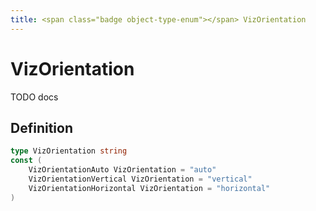 ```yaml
---
title: <span class="badge object-type-enum"></span> VizOrientation
---
```

# <span class="badge object-type-enum"></span> VizOrientation

TODO docs

## Definition

```go
type VizOrientation string
const (
	VizOrientationAuto VizOrientation = "auto"
	VizOrientationVertical VizOrientation = "vertical"
	VizOrientationHorizontal VizOrientation = "horizontal"
)

```
